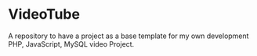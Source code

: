 # VideoTube
A repository to have a project as a base template for my own development PHP, JavaScript, MySQL video Project.
